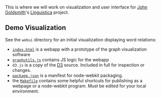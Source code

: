 This is where we will work on visualization and user interface for [John Goldsmith](https://github.com/JohnAGoldsmith)'s [Linguistica](http://linguistica.uchicago.edu/publications.html) project.


## Demo Visualization

See the `webui` directory for an initial visualization displaying word relations:
- [`index.html`](webui/index.html) is a webapp with a prototype of the graph visualization software 
- [`graphutils.js`](webui/graphutils.js) contains JS logic for the webapp
- `d3.js` is a copy of the [D3](http://d3js.org/) source. Included in full for inspection or changes.
- [`package.json`](webui/package.json) is a manifest for node-webkit packaging.
- the [`Makefile`](webui/Makefile) contains some helpful shortcuts for publishing as a webpage or a node-webkit program. Must be edited for your local environment.


